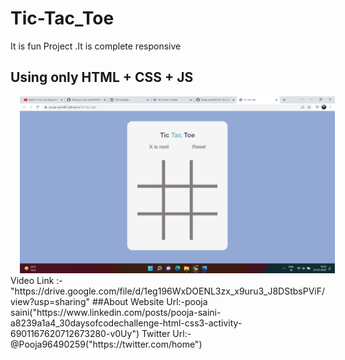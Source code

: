 # Tic-Tac_Toe
It is fun Project .It is complete responsive
## Using only HTML + CSS + JS

<img src="https://github.com/Pooja-saini467/Tic-Tac_Toe/blob/main/Screenshot%20(19).png?raw=true" alt="game" style="margin-left: 15px;" />
Video Link :-"https://drive.google.com/file/d/1eg196WxDOENL3zx_x9uru3_J8DStbsPViF/view?usp=sharing"
##About
Website Url:-pooja saini("https://www.linkedin.com/posts/pooja-saini-a8239a1a4_30daysofcodechallenge-html-css3-activity-6901167620712673280-v0Uy")
Twitter Url:-@Pooja96490259("https://twitter.com/home")

